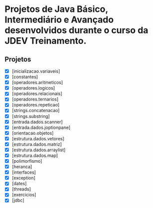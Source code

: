 Projetos de Java Básico, Intermediário e Avançado desenvolvidos durante o curso da JDEV Treinamento.
=================
## Projetos
- [x] [inicializacao.variaveis]
- [x] [constantes]
- [x] [operadores.aritmeticos]
- [x] [operadores.logicos]
- [x] [operadores.relacionais]
- [x] [operadores.ternarios]
- [x] [operadores.repeticao]
- [x] [strings.concatenacao]
- [x] [strings.substring]
- [x] [entrada.dados.scanner]
- [x] [entrada.dados.joptionpane]
- [x] [orientacao.objetos]
- [x] [estrutura.dados.vetores]
- [x] [estrutura.dados.matriz]
- [x] [estrutura.dados.arraylist]
- [x] [estrutura.dados.map]
- [x] [polimorfismo]
- [x] [heranca]
- [x] [interfaces]
- [x] [exception]
- [x] [dates]
- [x] [threads]
- [x] [exercicios]
- [x] [jdbc]
